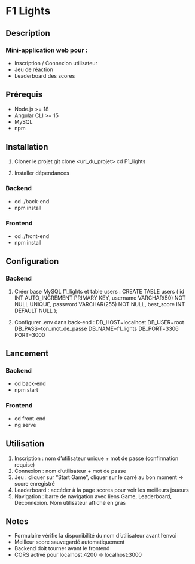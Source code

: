 # F1 Lights

## Description
### Mini-application web pour :
- Inscription / Connexion utilisateur
- Jeu de réaction
- Leaderboard des scores

## Prérequis
- Node.js >= 18
- Angular CLI >= 15
- MySQL
- npm

## Installation
1. Cloner le projet
git clone <url_du_projet>
cd F1_lights

2. Installer dépendances
### Backend
- cd ./back-end
- npm install

### Frontend
- cd ./front-end
- npm install

## Configuration
### Backend

1. Créer base MySQL f1_lights et table users :
CREATE TABLE users (
  id INT AUTO_INCREMENT PRIMARY KEY,
  username VARCHAR(50) NOT NULL UNIQUE,
  password VARCHAR(255) NOT NULL,
  best_score INT DEFAULT NULL
);


2. Configurer .env dans back-end :
DB_HOST=localhost
DB_USER=root
DB_PASS=ton_mot_de_passe
DB_NAME=f1_lights
DB_PORT=3306
PORT=3000

## Lancement
### Backend
- cd back-end
- npm start

### Frontend
- cd front-end
- ng serve

## Utilisation
1. Inscription : nom d’utilisateur unique + mot de passe (confirmation requise)
2. Connexion : nom d’utilisateur + mot de passe
3. Jeu : cliquer sur “Start Game”, cliquer sur le carré au bon moment → score enregistré
4. Leaderboard : accéder à la page scores pour voir les meilleurs joueurs
5. Navigation : barre de navigation avec liens Game, Leaderboard, Déconnexion. Nom utilisateur affiché en gras

## Notes
- Formulaire vérifie la disponibilité du nom d’utilisateur avant l’envoi
- Meilleur score sauvegardé automatiquement
- Backend doit tourner avant le frontend
- CORS activé pour localhost:4200 → localhost:3000

